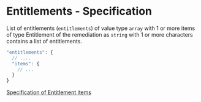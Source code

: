 # Entitlements - Specification

List of entitlements (`entitlements`) of value type `array` with 1 or more items of type Entitlement of the remediation
as `string` with 1 or more characters contains a list of entitlements.

```javascript
"entitlements": {
  // ....
  "items": {
    // ...
  }
}
```

[Specification of Entitlement items](entitlements/entitlement-spec.en.md)
